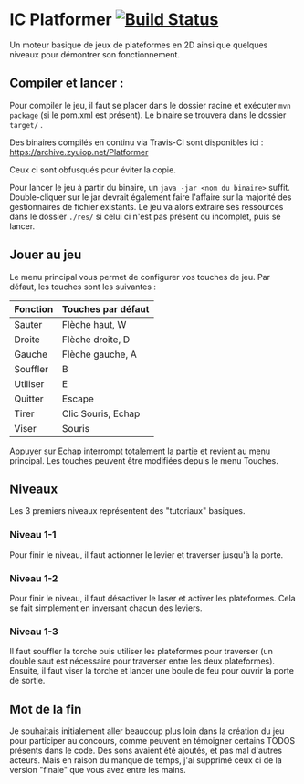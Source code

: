 # IC Platformer [![Build Status](https://travis-ci.com/zyuiop/ic-platformer.svg?token=UnxVKtRtysz48hf11ok6&branch=master)](https://travis-ci.com/zyuiop/ic-platformer)

Un moteur basique de jeux de plateformes en 2D ainsi que quelques niveaux pour démontrer son fonctionnement.

## Compiler et lancer :

Pour compiler le jeu, il faut se placer dans le dossier racine et exécuter ```mvn package``` (si le pom.xml est présent). Le binaire se trouvera dans le dossier ```target/``` . 

Des binaires compilés en continu via Travis-CI sont disponibles ici : https://archive.zyuiop.net/Platformer

Ceux ci sont obfusqués pour éviter la copie.

Pour lancer le jeu à partir du binaire, un ```java -jar <nom du binaire>``` suffit. Double-cliquer sur le jar devrait également faire l'affaire sur la majorité des gestionnaires de fichier existants.
Le jeu va alors extraire ses ressources dans le dossier ```./res/``` si celui ci n'est pas présent ou incomplet, puis se lancer.

## Jouer au jeu

Le menu principal vous permet de configurer vos touches de jeu. Par défaut, les touches sont les suivantes :

| Fonction | Touches par défaut
|----------|--------------------
| Sauter   | Flèche haut, W
| Droite   | Flèche droite, D
| Gauche   | Flèche gauche, A
| Souffler | B
| Utiliser | E
| Quitter  | Escape
| Tirer    | Clic Souris, Echap
| Viser    | Souris

Appuyer sur Echap interrompt totalement la partie et revient au menu principal.
Les touches peuvent être modifiées depuis le menu Touches.

## Niveaux

Les 3 premiers niveaux représentent des "tutoriaux" basiques. 

### Niveau 1-1

Pour finir le niveau, il faut actionner le levier et traverser jusqu'à la porte.

### Niveau 1-2

Pour finir le niveau, il faut désactiver le laser et activer les plateformes. Cela se fait simplement en inversant chacun des leviers. 

### Niveau 1-3

Il faut souffler la torche puis utiliser les plateformes pour traverser (un double saut est nécessaire pour traverser entre les deux plateformes). Ensuite, il faut viser la torche et lancer une boule de feu pour ouvrir la porte de sortie.

## Mot de la fin

Je souhaitais initialement aller beaucoup plus loin dans la création du jeu pour participer au concours, comme peuvent en témoigner certains TODOS présents dans le code. Des sons avaient été ajoutés, et pas mal d'autres acteurs. Mais en raison du manque de temps, j'ai supprimé ceux ci de la version "finale" que vous avez entre les mains. 